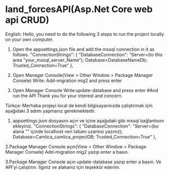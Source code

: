# land_forcesAPI(Asp.Net Core web api CRUD)
English:
Hello, you need to do the following 3 steps to run the project locally on your own computer.
1. Open the appsettings.json file and add the mssql connection in it as follows.
 "ConnectionStrings": {
    "DatabaseConnection": "Server=(to this area "your_mssql_server_Name"); Database=DatabaseNameDb;
 Trusted_Connection=True"
  },

2. Open Manager Console(View > Other Window > Package Manager Consele)
 Write: Add-migration mig2 and press enter 

3. Open Manager Console
 Write:update-database and press enter 
#And run the API
Thank you for your interest and concern.

Türkçe:
Merhaba projeyi local de kendi bilgisayarınızda çalıştırmak için aşağıdaki 3 adımı yapmanız gerekmektedir.
1. appsettings.json dosyasını açın ve içine aşağıdaki gibi mssql bağlantısını ekleyiniz.
"ConnectionStrings": {
    "DatabaseConnection": "Server=(bu alana "" içinde localhost veri tabanı uzantısı yazınız); Database=Camlica_camlica_projectDB;
 Trusted_Connection=True"
  },
  
2.Package Manager Console açın(View > Other Window > Package Manager Consele)
Add-migration mig2 yazıp enter a basın.

3.Package Manager Console açın
update-database yazıp enter a basın.
Ve API'yi çalıştırın.
İlginiz ve alakanız için  teşekkür ederim.
